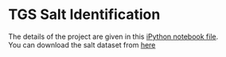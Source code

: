# TGS Salt Identification

The details of the project are given in this [iPython notebook file](https://github.com/osamanadeem9/deep-learning-projects/blob/master/tgs-salt-identification/tgs_sementic_model.ipynb).<br>
You can download the salt dataset from [here](https://drive.google.com/file/d/12RkBg8i2XS7MNLgLgfFgudkWdGUlCqlh/view?usp=sharing)

